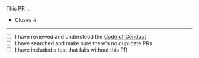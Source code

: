 This PR ...

- Closes #

***

- [ ] I have reviewed and understood the [Code of Conduct](https://github.com/alchemauss/.github/blob/master/CODE_OF_CONDUCT.md)
- [ ] I have searched and make sure there's no duplicate PRs
- [ ] I have included a test that fails without this PR
